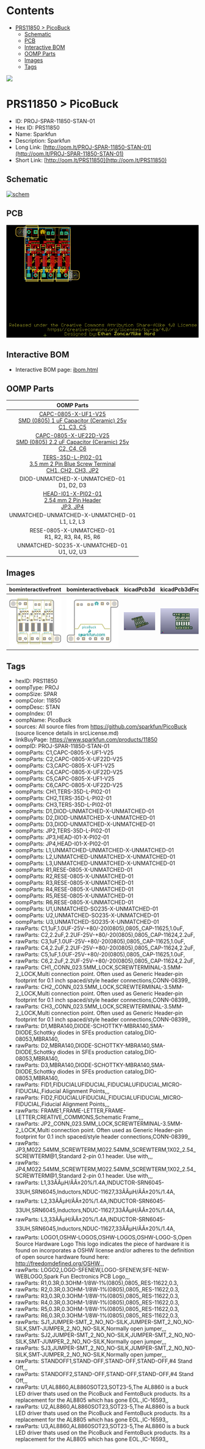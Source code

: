 



Contents
========

* [PRS11850 > PicoBuck](#prs11850--picobuck)
	* [Schematic](#schematic)
	* [PCB](#pcb)
	* [Interactive BOM](#interactive-bom)
	* [OOMP Parts](#oomp-parts)
	* [Images](#images)
	* [Tags](#tags)
  
![][im]
# PRS11850 > PicoBuck

- ID: PROJ-SPAR-11850-STAN-01
- Hex ID: PRS11850
- Name: Sparkfun
- Description: Sparkfun
- Long Link: [http://oom.lt/PROJ-SPAR-11850-STAN-01](http://oom.lt/PROJ-SPAR-11850-STAN-01)
- Short Link: [http://oom.lt/PRS11850](http://oom.lt/PRS11850)

## Schematic
  
[![schem](eagleSchemImage.png)](eagleSchemImage.png)
## PCB
  
[![pcb](eagleImage.png)](eagleImage.png)
## Interactive BOM

- Interactive BOM page: [ibom.html](https://htmlpreview.github.io/?https://github.com/oomlout/oomlout_OOMP_projects/blob/main/PROJ-SPAR-11850-STAN-01/kicad/bom/ibom.html)

## OOMP Parts
  

|OOMP Parts|
| :---: |
|[CAPC-0805-X-UF1-V25<br> SMD (0805) 1 uF Capacitor (Ceramic) 25v<br> C1, C3, C5](https://github.com/oomlout/oomlout_OOMP_parts/tree/main/CAPC-0805-X-UF1-V25/)|
|[CAPC-0805-X-UF22D-V25<br> SMD (0805) 2.2 uF Capacitor (Ceramic) 25v<br> C2, C4, C6](https://github.com/oomlout/oomlout_OOMP_parts/tree/main/CAPC-0805-X-UF22D-V25/)|
|[TERS-35D-L-PI02-01<br> 3.5 mm 2 Pin Blue Screw Terminal<br> CH1, CH2, CH3, JP2](https://github.com/oomlout/oomlout_OOMP_parts/tree/main/TERS-35D-L-PI02-01/)|
|DIOD-UNMATCHED-X-UNMATCHED-01<BR>D1, D2, D3|
|[HEAD-I01-X-PI02-01<br> 2.54 mm 2 Pin Header<br> JP3, JP4](https://github.com/oomlout/oomlout_OOMP_parts/tree/main/HEAD-I01-X-PI02-01/)|
|UNMATCHED-UNMATCHED-X-UNMATCHED-01<BR>L1, L2, L3|
|RESE-0805-X-UNMATCHED-01<BR>R1, R2, R3, R4, R5, R6|
|UNMATCHED-SO235-X-UNMATCHED-01<BR>U1, U2, U3|

## Images
  
  

|bominteractivefront|bominteractiveback|kicadPcb3d|kicadPcb3dFront|kicadPcb3dBack|eagleImage|eagleSchemImage|
| :---: | :---: | :---: | :---: | :---: | :---: | :---: |
|[![bominteractivefront](bomFront_140.png)](bomFront.png)|[![bominteractiveback](bomBack_140.png)](bomBack.png)|[![kicadPcb3d](kicadPcb3d_140.png)](kicadPcb3d.png)|[![kicadPcb3dFront](kicadPcb3dFront_140.png)](kicadPcb3dFront.png)|[![kicadPcb3dBack](kicadPcb3dBack_140.png)](kicadPcb3dBack.png)|[![eagleImage](eagleImage_140.png)](eagleImage.png)|[![eagleSchemImage](eagleSchemImage_140.png)](eagleSchemImage.png)|

## Tags

- hexID: PRS11850
- oompType: PROJ
- oompSize: SPAR
- oompColor: 11850
- oompDesc: STAN
- oompIndex: 01
- oompName: PicoBuck
- sources: All source files from https://github.com/sparkfun/PicoBuck (source licence details in srcLicense.md)
- linkBuyPage: https://www.sparkfun.com/products/11850
- oompID: PROJ-SPAR-11850-STAN-01
- oompParts: C1,CAPC-0805-X-UF1-V25
- oompParts: C2,CAPC-0805-X-UF22D-V25
- oompParts: C3,CAPC-0805-X-UF1-V25
- oompParts: C4,CAPC-0805-X-UF22D-V25
- oompParts: C5,CAPC-0805-X-UF1-V25
- oompParts: C6,CAPC-0805-X-UF22D-V25
- oompParts: CH1,TERS-35D-L-PI02-01
- oompParts: CH2,TERS-35D-L-PI02-01
- oompParts: CH3,TERS-35D-L-PI02-01
- oompParts: D1,DIOD-UNMATCHED-X-UNMATCHED-01
- oompParts: D2,DIOD-UNMATCHED-X-UNMATCHED-01
- oompParts: D3,DIOD-UNMATCHED-X-UNMATCHED-01
- oompParts: JP2,TERS-35D-L-PI02-01
- oompParts: JP3,HEAD-I01-X-PI02-01
- oompParts: JP4,HEAD-I01-X-PI02-01
- oompParts: L1,UNMATCHED-UNMATCHED-X-UNMATCHED-01
- oompParts: L2,UNMATCHED-UNMATCHED-X-UNMATCHED-01
- oompParts: L3,UNMATCHED-UNMATCHED-X-UNMATCHED-01
- oompParts: R1,RESE-0805-X-UNMATCHED-01
- oompParts: R2,RESE-0805-X-UNMATCHED-01
- oompParts: R3,RESE-0805-X-UNMATCHED-01
- oompParts: R4,RESE-0805-X-UNMATCHED-01
- oompParts: R5,RESE-0805-X-UNMATCHED-01
- oompParts: R6,RESE-0805-X-UNMATCHED-01
- oompParts: U1,UNMATCHED-SO235-X-UNMATCHED-01
- oompParts: U2,UNMATCHED-SO235-X-UNMATCHED-01
- oompParts: U3,UNMATCHED-SO235-X-UNMATCHED-01
- rawParts: C1,1uF,1.0UF-25V-+80/-20(0805),0805,,CAP-11625,1.0uF,
- rawParts: C2,2.2uF,2.2UF-25V-+80/-20(0805),0805,,CAP-11624,2.2uF,
- rawParts: C3,1uF,1.0UF-25V-+80/-20(0805),0805,,CAP-11625,1.0uF,
- rawParts: C4,2.2uF,2.2UF-25V-+80/-20(0805),0805,,CAP-11624,2.2uF,
- rawParts: C5,1uF,1.0UF-25V-+80/-20(0805),0805,,CAP-11625,1.0uF,
- rawParts: C6,2.2uF,2.2UF-25V-+80/-20(0805),0805,,CAP-11624,2.2uF,
- rawParts: CH1,,CONN_023.5MM_LOCK,SCREWTERMINAL-3.5MM-2_LOCK,Multi connection point. Often used as Generic Header-pin footprint for 0.1 inch spaced/style header connections,CONN-08399,,
- rawParts: CH2,,CONN_023.5MM_LOCK,SCREWTERMINAL-3.5MM-2_LOCK,Multi connection point. Often used as Generic Header-pin footprint for 0.1 inch spaced/style header connections,CONN-08399,,
- rawParts: CH3,,CONN_023.5MM_LOCK,SCREWTERMINAL-3.5MM-2_LOCK,Multi connection point. Often used as Generic Header-pin footprint for 0.1 inch spaced/style header connections,CONN-08399,,
- rawParts: D1,MBRA140,DIODE-SCHOTTKY-MBRA140,SMA-DIODE,Schottky diodes in SFEs production catalog,DIO-08053,MBRA140,
- rawParts: D2,MBRA140,DIODE-SCHOTTKY-MBRA140,SMA-DIODE,Schottky diodes in SFEs production catalog,DIO-08053,MBRA140,
- rawParts: D3,MBRA140,DIODE-SCHOTTKY-MBRA140,SMA-DIODE,Schottky diodes in SFEs production catalog,DIO-08053,MBRA140,
- rawParts: FID1,FIDUCIALUFIDUCIAL,FIDUCIALUFIDUCIAL,MICRO-FIDUCIAL,Fiducial Alignment Points,,,
- rawParts: FID2,FIDUCIALUFIDUCIAL,FIDUCIALUFIDUCIAL,MICRO-FIDUCIAL,Fiducial Alignment Points,,,
- rawParts: FRAME1,FRAME-LETTER,FRAME-LETTER,CREATIVE_COMMONS,Schematic Frame,,,
- rawParts: JP2,,CONN_023.5MM_LOCK,SCREWTERMINAL-3.5MM-2_LOCK,Multi connection point. Often used as Generic Header-pin footprint for 0.1 inch spaced/style header connections,CONN-08399,,
- rawParts: JP3,M022.54MM_SCREWTERM,M022.54MM_SCREWTERM,1X02_2.54_SCREWTERM@1,Standard 2-pin 0.1 header. Use with,,,
- rawParts: JP4,M022.54MM_SCREWTERM,M022.54MM_SCREWTERM,1X02_2.54_SCREWTERM@1,Standard 2-pin 0.1 header. Use with,,,
- rawParts: L1,33ÃÂµH/ÃÂ±20%/1.4A,INDUCTOR-SRN6045-33UH,SRN6045,Inductors,NDUC-11627,33ÃÂµH/ÃÂ±20%/1.4A,
- rawParts: L2,33ÃÂµH/ÃÂ±20%/1.4A,INDUCTOR-SRN6045-33UH,SRN6045,Inductors,NDUC-11627,33ÃÂµH/ÃÂ±20%/1.4A,
- rawParts: L3,33ÃÂµH/ÃÂ±20%/1.4A,INDUCTOR-SRN6045-33UH,SRN6045,Inductors,NDUC-11627,33ÃÂµH/ÃÂ±20%/1.4A,
- rawParts: LOGO1,OSHW-LOGOS,OSHW-LOGOS,OSHW-LOGO-S,Open Source Hardware Logo This logo indicates the piece of hardware it is found on incorporates a OSHW license and/or adheres to the definition of open source hardware found here: http://freedomdefined.org/OSHW,,,
- rawParts: LOGO2,LOGO-SFENEW,LOGO-SFENEW,SFE-NEW-WEBLOGO,Spark Fun Electronics PCB Logo,,,
- rawParts: R1,0.3R,0.3OHM-1/8W-1%(0805),0805,,RES-11622,0.3,
- rawParts: R2,0.3R,0.3OHM-1/8W-1%(0805),0805,,RES-11622,0.3,
- rawParts: R3,0.3R,0.3OHM-1/8W-1%(0805),0805,,RES-11622,0.3,
- rawParts: R4,0.3R,0.3OHM-1/8W-1%(0805),0805,,RES-11622,0.3,
- rawParts: R5,0.3R,0.3OHM-1/8W-1%(0805),0805,,RES-11622,0.3,
- rawParts: R6,0.3R,0.3OHM-1/8W-1%(0805),0805,,RES-11622,0.3,
- rawParts: SJ1,JUMPER-SMT_2_NO_NO-SILK,JUMPER-SMT_2_NO_NO-SILK,SMT-JUMPER_2_NO_NO-SILK,Normally open jumper,,,
- rawParts: SJ2,JUMPER-SMT_2_NO_NO-SILK,JUMPER-SMT_2_NO_NO-SILK,SMT-JUMPER_2_NO_NO-SILK,Normally open jumper,,,
- rawParts: SJ3,JUMPER-SMT_2_NO_NO-SILK,JUMPER-SMT_2_NO_NO-SILK,SMT-JUMPER_2_NO_NO-SILK,Normally open jumper,,,
- rawParts: STANDOFF1,STAND-OFF,STAND-OFF,STAND-OFF,#4 Stand Off,,,
- rawParts: STANDOFF2,STAND-OFF,STAND-OFF,STAND-OFF,#4 Stand Off,,,
- rawParts: U1,AL8860,AL8860SOT23,SOT23-5,The AL8860 is a buck LED driver thats used on the PicoBuck and FemtoBuck products. Its a replacement for the AL8805 which has gone EOL.,IC-16593,,
- rawParts: U2,AL8860,AL8860SOT23,SOT23-5,The AL8860 is a buck LED driver thats used on the PicoBuck and FemtoBuck products. Its a replacement for the AL8805 which has gone EOL.,IC-16593,,
- rawParts: U3,AL8860,AL8860SOT23,SOT23-5,The AL8860 is a buck LED driver thats used on the PicoBuck and FemtoBuck products. Its a replacement for the AL8805 which has gone EOL.,IC-16593,,



[im]: kicadPcb3d_450.png
